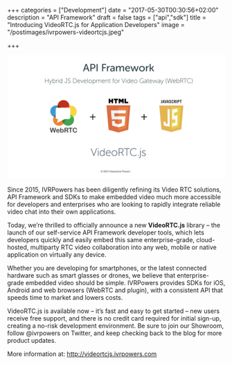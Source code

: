 +++
categories = ["Development"]
date = "2017-05-30T00:30:56+02:00"
description = "API Framework"
draft = false
tags = ["api","sdk"]
title = "Introducing VideoRTC.js for Application Developers"
image = "/postimages/ivrpowers-videortcjs.jpeg"

+++

![Lorem Ipsum](/postimages/ivrpowers-videortcjs.jpeg)

Since 2015, IVRPowers has been diligently refining its Video RTC solutions, API Framework and SDKs to make embedded video much more accessible for developers and enterprises who are looking to rapidly integrate reliable video chat into their own applications.

Today, we’re thrilled to officially announce a new **VideoRTC.js** library – the launch of our self-service API Framework developer tools, which lets developers quickly and easily embed this same enterprise-grade, cloud-hosted, multiparty RTC video collaboration into any web, mobile or native application on virtually any device.

Whether you are developing for smartphones, or the latest connected hardware such as smart glasses or drones, we believe that enterprise-grade embedded video should be simple. IVRPowers provides SDKs for iOS, Android and web browsers (WebRTC and plugin), with a consistent API that speeds time to market and lowers costs.

VideoRTC.js is available now – it’s fast and easy to get started – new users receive free support, and there is no credit card required for initial sign-up, creating a no-risk development environment. Be sure to join our Showroom, follow @ivrpowers on Twitter, and keep checking back to the blog for more product updates.

More information at: http://videortcjs.ivrpowers.com  

